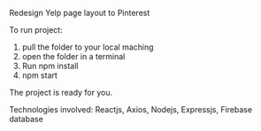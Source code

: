 Redesign Yelp page layout to Pinterest

To run project:

1. pull the folder to your local maching
2. open the folder in a terminal
3. Run npm install
4. npm start 

The project is ready for you.

Technologies involved: Reactjs, Axios, Nodejs, Expressjs, Firebase database
